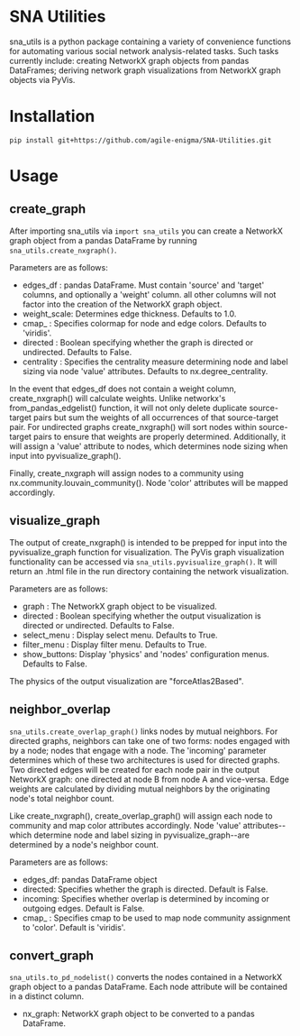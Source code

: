 # SNA Utilities

sna_utils is a python package containing a variety of convenience functions for automating various social
network analysis-related tasks. Such tasks currently include: creating NetworkX graph objects from pandas DataFrames; 
deriving network graph visualizations from NetworkX graph objects via PyVis.

# Installation

`pip install git+https://github.com/agile-enigma/SNA-Utilities.git`

# Usage
## create_graph
After importing sna_utils via `import sna_utils` you can create a NetworkX graph object from a pandas DataFrame
by running `sna_utils.create_nxgraph()`.

Parameters are as follows:

* edges_df    : pandas DataFrame. Must contain 'source' and 'target' columns, and optionally a 'weight' column.
all other columns will not factor into the creation of the NetworkX graph object.
* weight_scale: Determines edge thickness. Defaults to 1.0.
* cmap_       : Specifies colormap for node and edge colors. Defaults to 'viridis'. 
* directed    : Boolean specifying whether the graph is directed or undirected. Defaults to False.
* centrality  : Specifies the centrality measure determining node and label sizing via node 'value' attributes.
Defaults to nx.degree_centrality. 

In the event that edges_df does not contain a weight column, create_nxgraph() will calculate weights. Unlike
networkx's from_pandas_edgelist() function, it will not only delete duplicate source-target pairs but sum the 
weights of all occurrences of that source-target pair. For undirected graphs create_nxgraph() will sort nodes 
within source-target pairs to ensure that weights are properly determined. Additionally, it will assign a 'value'
attribute to nodes, which determines node sizing when input into pyvisualize_graph().

Finally, create_nxgraph will assign nodes to a community using nx.community.louvain_community(). 
Node 'color' attributes will be mapped accordingly.

## visualize_graph
The output of create_nxgraph() is intended to be prepped for input into the pyvisualize_graph function for visualization.
The PyVis graph visualization functionality can be accessed via `sna_utils.pyvisualize_graph()`. It will return
 an .html file in the run directory containing the network visualization. 

Parameters are as follows:

* graph       : The NetworkX graph object to be visualized.
* directed    : Boolean specifying whether the output visualization is directed or undirected. Defaults to False.
* select_menu : Display select menu. Defaults to True.
* filter_menu : Display filter menu. Defaults to True.
* show_buttons: Display 'physics' and 'nodes' configuration menus. Defaults to False.

The physics of the output visualization are "forceAtlas2Based".

## neighbor_overlap
`sna_utils.create_overlap_graph()` links nodes by mutual neighbors. For directed graphs, neighbors can 
take one of two forms: nodes engaged with by a node; nodes that engage with a node. The 'incoming' parameter
determines which of these two architectures is used for directed graphs. Two directed edges will be created for each 
node pair in the output NetworkX graph: one directed at node B from node A and vice-versa. Edge weights are calculated
by dividing mutual neighbors by the originating node's total neighbor count. 

Like create_nxgraph(), create_overlap_graph() will assign each node to community and map color attributes accordingly.
Node 'value' attributes--which determine node and label sizing in pyvisualize_graph--are determined by a node's neighbor count.

Parameters are as follows:

* edges_df: pandas DataFrame object
* directed: Specifies whether the graph is directed. Default is False.
* incoming: Specifies whether overlap is determined by incoming or outgoing edges. Default is False.
* cmap_   : Specifies cmap to be used to map node community assignment to 'color'. Default is 'viridis'.

## convert_graph
`sna_utils.to_pd_nodelist()` converts the nodes contained in a NetworkX graph object to a pandas DataFrame. 
Each node attribute will be contained in a distinct column.

* nx_graph: NetworkX graph object to be converted to a pandas DataFrame.
